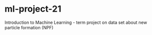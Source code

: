 # ml-project-21
Introduction to Machine Learning - term project on data set about new particle formation (NPF)
